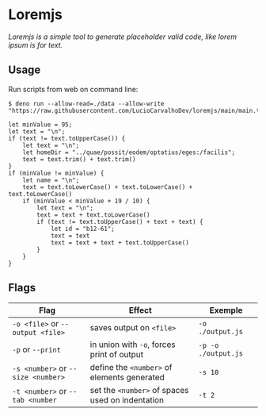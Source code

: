 # Loremjs

*Loremjs is a simple tool to generate placeholder valid code, like lorem ipsum is for text.*

## Usage

Run scripts from web on command line:
```
$ deno run --allow-read=./data --allow-write "https://raw.githubusercontent.com/LucioCarvalhoDev/loremjs/main/main.ts"
```
```
let minValue = 95;
let text = "\n";
if (text != text.toUpperCase()) {
	let text = "\n";
	let homeDir = "../quae/possit/eodem/optatius/eges:/facilis";
	text = text.trim() + text.trim()
}
if (minValue != minValue) {
	let name = "\n";
	text = text.toLowerCase() + text.toLowerCase() + text.toLowerCase()
	if (minValue < minValue + 19 / 10) {
		let text = "\n";
		text = text + text.toLowerCase()
		if (text != text.toUpperCase() + text + text) {
			let id = "b12-61";
			text = text
			text = text + text + text.toUpperCase()
		}
	}
}
```

## Flags

| Flag | Effect | Exemple
|----|---|----|
| `-o <file>` or `--output <file>` | saves output on `<file>` | `-o ./output.js`|
| `-p` or `--print` | in union with `-o`, forces print of output | `-p -o ./output.js` |
| `-s <number>` or `--size <number>` | define the `<number>` of elements generated | `-s 10`
| `-t <number>` or `--tab <number` | set the `<number>` of spaces used on indentation | `-t 2`

